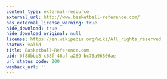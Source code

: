 ```yaml
---
content_type: external-resource
external_url: http://www.basketball-reference.com/
has_external_license_warning: true
hide_download: true
hide_download_original: null
license: https://en.wikipedia.org/wiki/All_rights_reserved
status: valid
title: Basketball-Reference.com
uid: 0f88bbb8-c68f-46af-a269-bc76a96806ae
url_status_code: 200
wayback_url: ''
---
```

